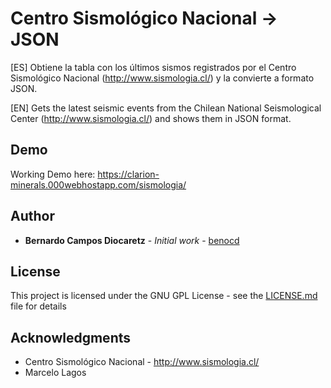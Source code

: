# Centro Sismológico Nacional -> JSON

[ES]
Obtiene la tabla con los últimos sismos registrados por el Centro Sismológico Nacional (http://www.sismologia.cl/) y la convierte a formato JSON.

[EN]
Gets the latest seismic events from the Chilean National Seismological Center (http://www.sismologia.cl/) and shows them in JSON format.

## Demo

Working Demo here: https://clarion-minerals.000webhostapp.com/sismologia/

## Author

* **Bernardo Campos Diocaretz** - *Initial work* - [benocd](https://github.com/benocd/)


## License

This project is licensed under the GNU GPL License - see the [LICENSE.md](LICENSE.md) file for details

## Acknowledgments

* Centro Sismológico Nacional - http://www.sismologia.cl/
* Marcelo Lagos
